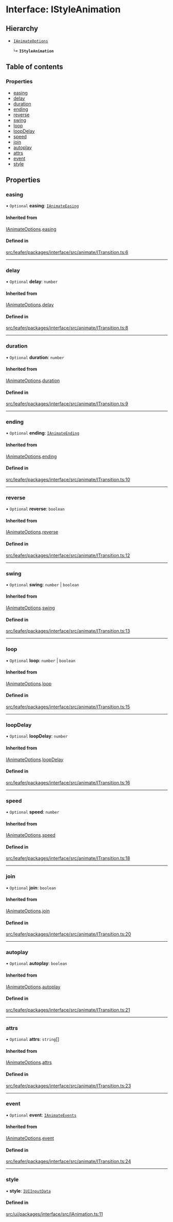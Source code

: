 # Interface: IStyleAnimation

## Hierarchy

- [`IAnimateOptions`](IAnimateOptions.md)

  ↳ **`IStyleAnimation`**

## Table of contents

### Properties

- [easing](IStyleAnimation.md#easing)
- [delay](IStyleAnimation.md#delay)
- [duration](IStyleAnimation.md#duration)
- [ending](IStyleAnimation.md#ending)
- [reverse](IStyleAnimation.md#reverse)
- [swing](IStyleAnimation.md#swing)
- [loop](IStyleAnimation.md#loop)
- [loopDelay](IStyleAnimation.md#loopdelay)
- [speed](IStyleAnimation.md#speed)
- [join](IStyleAnimation.md#join)
- [autoplay](IStyleAnimation.md#autoplay)
- [attrs](IStyleAnimation.md#attrs)
- [event](IStyleAnimation.md#event)
- [style](IStyleAnimation.md#style)

## Properties

### easing

• `Optional` **easing**: [`IAnimateEasing`](../modules.md#ianimateeasing)

#### Inherited from

[IAnimateOptions](IAnimateOptions.md).[easing](IAnimateOptions.md#easing)

#### Defined in

[src/leafer/packages/interface/src/animate/ITransition.ts:6](https://github.com/leaferjs/leafer/blob/d3ec2c9bd49557a0d74aae684f8e3d3d557af194/packages/interface/src/animate/ITransition.ts#L6)

___

### delay

• `Optional` **delay**: `number`

#### Inherited from

[IAnimateOptions](IAnimateOptions.md).[delay](IAnimateOptions.md#delay)

#### Defined in

[src/leafer/packages/interface/src/animate/ITransition.ts:8](https://github.com/leaferjs/leafer/blob/d3ec2c9bd49557a0d74aae684f8e3d3d557af194/packages/interface/src/animate/ITransition.ts#L8)

___

### duration

• `Optional` **duration**: `number`

#### Inherited from

[IAnimateOptions](IAnimateOptions.md).[duration](IAnimateOptions.md#duration)

#### Defined in

[src/leafer/packages/interface/src/animate/ITransition.ts:9](https://github.com/leaferjs/leafer/blob/d3ec2c9bd49557a0d74aae684f8e3d3d557af194/packages/interface/src/animate/ITransition.ts#L9)

___

### ending

• `Optional` **ending**: [`IAnimateEnding`](../modules.md#ianimateending)

#### Inherited from

[IAnimateOptions](IAnimateOptions.md).[ending](IAnimateOptions.md#ending)

#### Defined in

[src/leafer/packages/interface/src/animate/ITransition.ts:10](https://github.com/leaferjs/leafer/blob/d3ec2c9bd49557a0d74aae684f8e3d3d557af194/packages/interface/src/animate/ITransition.ts#L10)

___

### reverse

• `Optional` **reverse**: `boolean`

#### Inherited from

[IAnimateOptions](IAnimateOptions.md).[reverse](IAnimateOptions.md#reverse)

#### Defined in

[src/leafer/packages/interface/src/animate/ITransition.ts:12](https://github.com/leaferjs/leafer/blob/d3ec2c9bd49557a0d74aae684f8e3d3d557af194/packages/interface/src/animate/ITransition.ts#L12)

___

### swing

• `Optional` **swing**: `number` \| `boolean`

#### Inherited from

[IAnimateOptions](IAnimateOptions.md).[swing](IAnimateOptions.md#swing)

#### Defined in

[src/leafer/packages/interface/src/animate/ITransition.ts:13](https://github.com/leaferjs/leafer/blob/d3ec2c9bd49557a0d74aae684f8e3d3d557af194/packages/interface/src/animate/ITransition.ts#L13)

___

### loop

• `Optional` **loop**: `number` \| `boolean`

#### Inherited from

[IAnimateOptions](IAnimateOptions.md).[loop](IAnimateOptions.md#loop)

#### Defined in

[src/leafer/packages/interface/src/animate/ITransition.ts:15](https://github.com/leaferjs/leafer/blob/d3ec2c9bd49557a0d74aae684f8e3d3d557af194/packages/interface/src/animate/ITransition.ts#L15)

___

### loopDelay

• `Optional` **loopDelay**: `number`

#### Inherited from

[IAnimateOptions](IAnimateOptions.md).[loopDelay](IAnimateOptions.md#loopdelay)

#### Defined in

[src/leafer/packages/interface/src/animate/ITransition.ts:16](https://github.com/leaferjs/leafer/blob/d3ec2c9bd49557a0d74aae684f8e3d3d557af194/packages/interface/src/animate/ITransition.ts#L16)

___

### speed

• `Optional` **speed**: `number`

#### Inherited from

[IAnimateOptions](IAnimateOptions.md).[speed](IAnimateOptions.md#speed)

#### Defined in

[src/leafer/packages/interface/src/animate/ITransition.ts:18](https://github.com/leaferjs/leafer/blob/d3ec2c9bd49557a0d74aae684f8e3d3d557af194/packages/interface/src/animate/ITransition.ts#L18)

___

### join

• `Optional` **join**: `boolean`

#### Inherited from

[IAnimateOptions](IAnimateOptions.md).[join](IAnimateOptions.md#join)

#### Defined in

[src/leafer/packages/interface/src/animate/ITransition.ts:20](https://github.com/leaferjs/leafer/blob/d3ec2c9bd49557a0d74aae684f8e3d3d557af194/packages/interface/src/animate/ITransition.ts#L20)

___

### autoplay

• `Optional` **autoplay**: `boolean`

#### Inherited from

[IAnimateOptions](IAnimateOptions.md).[autoplay](IAnimateOptions.md#autoplay)

#### Defined in

[src/leafer/packages/interface/src/animate/ITransition.ts:21](https://github.com/leaferjs/leafer/blob/d3ec2c9bd49557a0d74aae684f8e3d3d557af194/packages/interface/src/animate/ITransition.ts#L21)

___

### attrs

• `Optional` **attrs**: `string`[]

#### Inherited from

[IAnimateOptions](IAnimateOptions.md).[attrs](IAnimateOptions.md#attrs)

#### Defined in

[src/leafer/packages/interface/src/animate/ITransition.ts:23](https://github.com/leaferjs/leafer/blob/d3ec2c9bd49557a0d74aae684f8e3d3d557af194/packages/interface/src/animate/ITransition.ts#L23)

___

### event

• `Optional` **event**: [`IAnimateEvents`](IAnimateEvents.md)

#### Inherited from

[IAnimateOptions](IAnimateOptions.md).[event](IAnimateOptions.md#event)

#### Defined in

[src/leafer/packages/interface/src/animate/ITransition.ts:24](https://github.com/leaferjs/leafer/blob/d3ec2c9bd49557a0d74aae684f8e3d3d557af194/packages/interface/src/animate/ITransition.ts#L24)

___

### style

• **style**: [`IUIInputData`](IUIInputData.md)

#### Defined in

[src/ui/packages/interface/src/IAnimation.ts:11](https://github.com/leaferjs/leafer-ui/blob/a20ecb9bdfba27311c7c73d6d251875f5dedca2b/packages/interface/src/IAnimation.ts#L11)
